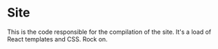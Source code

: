 Site
====

This is the code responsible for the compilation of the site. It's a load of
React templates and CSS. Rock on. 
